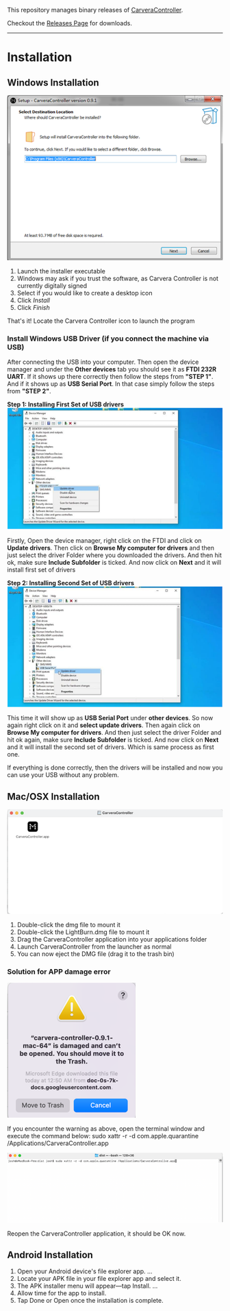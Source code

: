 This repository manages binary releases of [CarveraController](https://www.makera.com). 

Checkout the [Releases Page](https://github.com/MakeraInc/CarveraController/releases) for downloads.

----

# Installation


## Windows Installation
![Windows Setup](/img/Windows-Setup.png)

1. Launch the installer executable
2. Windows may ask if you trust the software, as Carvera Controller is not currently digitally signed
3. Select if you would like to create a desktop icon
4. Click *Install*
5. Click *Finish*

That's it! Locate the Carvera Controller icon to launch the program

### Install Windows USB Driver (if you connect the machine via USB)

After connecting the USB into your computer. Then open the device manager and under the **Other devices** tab you should see it as **FTDI 232R UART**. If it shows up there correctly then follow the steps from **"STEP 1"**. And if it shows up as **USB Serial Port**. In that case simply follow the steps from **"STEP 2"**.

**Step 1: Installing First Set of USB drivers**
![USB Driver Setup1](/img/USB-Driver-Setup-1.png)

Firstly, Open the device manager, right click on the FTDI and click on **Update drivers**. Then click on **Browse My computer for drivers** and then just select the driver Folder where you downloaded the drivers. And then hit ok, make sure **Include Subfolder** is ticked. And now click on **Next** and it will install first set of drivers

**Step 2: Installing Second Set of USB drivers**
![USB Driver Setup2](/img/USB-Driver-Setup-2.png)

This time it will show up as **USB Serial Port** under **other devices**. So now again right click on it and **select update drivers**. Then again click on **Browse My computer for drivers**. And then just select the driver Folder and hit ok again, make sure **Include Subfolder** is ticked. And now click on **Next** and it will install the second set of drivers. Which is same process as first one. 

If everything is done correctly, then the drivers will be installed and now you can use your USB without any problem.

## Mac/OSX Installation
![Mac OS Setup](/img/Mac-Setup.png)

1. Double-click the dmg file to mount it 
3. Double-click the LightBurn.dmg file to mount it
4. Drag the CarveraController application into your applications folder
5. Launch CarveraController from the launcher as normal
6. You can now eject the DMG file (drag it to the trash bin)

### Solution for APP damage error
![APP Damage](/img/APP-Damage-Error.png)

If you encounter the warning as above, open the terminal window and execute the command below:
sudo xattr -r -d com.apple.quarantine /Applications/CarveraController.app

![APP Damage Solution](/img/APP-Damage-solution.png)

Reopen the CarveraController application, it should be OK now.

## Android Installation

1. Open your Android device's file explorer app. ...
2. Locate your APK file in your file explorer app and select it.
3. The APK installer menu will appear—tap Install. ...
4. Allow time for the app to install.
5. Tap Done or Open once the installation is complete.



